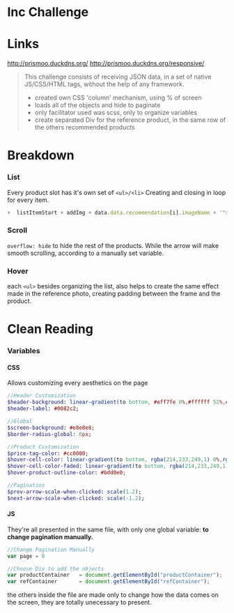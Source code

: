 # Inc Challenge

# Links
http://prismoo.duckdns.org/
http://prismoo.duckdns.org/responsive/


>   This challenge consists of receiving JSON data, in a set of native JS/CSS/HTML tags, without the help of any framework.
>
> * created own CSS 'column' mechanism, using % of screen
> * loads all of the objects and hide to paginate
> * only facilitator used was scss, only to organize variables
> * create separated Div for the reference product, in the same row of the others recommended products

# Breakdown

### List
Every product slot has it's own set of ```<ul>/<li>``` Creating and closing in loop for every item. 

```javascript
+  listItemStart + addImg + data.data.recommendation[i].imageName + '">' + listItemEnd
```

### Scroll
```overflow: hide``` to hide the rest of the products. While the arrow will make smooth scrolling, according to a manually set variable.

### Hover
each ```<ul>``` besides organizing the list, also helps to create the same effect made in the reference photo, creating padding between
the frame and the product.

# Clean Reading

### Variables

#### CSS

Allows customizing every aesthetics on the page
```sass
//Header Customization
$header-background: linear-gradient(to bottom, #eff7fe 0%,#ffffff 52%,#eff7fe 52%,#ffffff 52%,#eff7fe 100%);
$header-label: #0082c2;

//Global
$screen-background: #e8e8e8;
$border-radius-global: 6px;

//Product Customization
$price-tag-color: #cc0000;
$hover-cell-color: linear-gradient(to bottom, rgba(214,233,249,1) 0%,rgba(255,255,255,1) 100%);
$hover-cell-color-faded: linear-gradient(to bottom, rgba(214,233,249,1) 0%,rgba(255,255,255,1) 0%);
$hover-product-outline-color: #bdd0e0;

//Pagination
$prev-arrow-scale-when-clicked: scale(1.2);
$next-arrow-scale-when-clicked: scale(-1.2);
```

#### JS

They're all presented in the same file, with only one global variable: **to change pagination manually.**

```javascript
//Change Pagination Manually
var page = 0

//Choose Div to add the objects
var productContainer   = document.getElementById("productContainer");
var refContainer       = document.getElementById("refContainer");
```

the others inside the file are made only to change how the data comes on the screen, they are totally unecessary to present.
